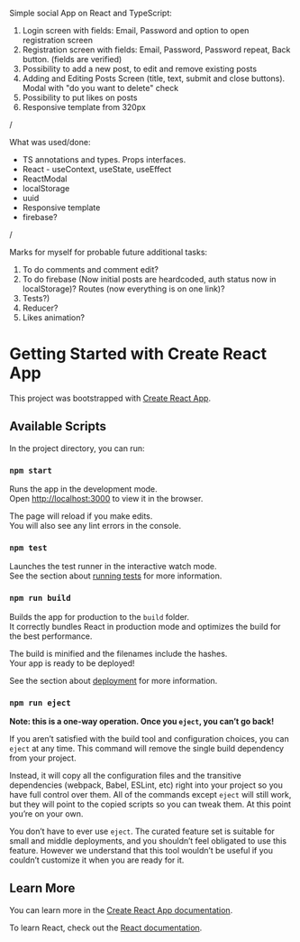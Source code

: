 Simple social App on React and TypeScript:

1. Login screen with fields: Email, Password and option to open registration screen
2. Registration screen with fields: Email, Password, Password repeat, Back button. (fields are verified)
3. Possibility to add a new post, to edit and remove existing posts
4. Adding and Editing Posts Screen (title, text, submit and close buttons). Modal with "do you want to delete" check
5. Possibility to put likes on posts
6. Responsive template from 320px

/

What was used/done:

- TS annotations and types. Props interfaces.
- React - useContext, useState, useEffect
- ReactModal
- localStorage
- uuid
- Responsive template
- firebase?

/

Marks for myself for probable future additional tasks:

1. To do comments and comment edit?
2. To do firebase (Now initial posts are heardcoded, auth status now in localStorage)? Routes (now everything is on one link)?
3. Tests?)
4. Reducer?
5. Likes animation?

# Getting Started with Create React App

This project was bootstrapped with [Create React App](https://github.com/facebook/create-react-app).

## Available Scripts

In the project directory, you can run:

### `npm start`

Runs the app in the development mode.\
Open [http://localhost:3000](http://localhost:3000) to view it in the browser.

The page will reload if you make edits.\
You will also see any lint errors in the console.

### `npm test`

Launches the test runner in the interactive watch mode.\
See the section about [running tests](https://facebook.github.io/create-react-app/docs/running-tests) for more information.

### `npm run build`

Builds the app for production to the `build` folder.\
It correctly bundles React in production mode and optimizes the build for the best performance.

The build is minified and the filenames include the hashes.\
Your app is ready to be deployed!

See the section about [deployment](https://facebook.github.io/create-react-app/docs/deployment) for more information.

### `npm run eject`

**Note: this is a one-way operation. Once you `eject`, you can’t go back!**

If you aren’t satisfied with the build tool and configuration choices, you can `eject` at any time. This command will remove the single build dependency from your project.

Instead, it will copy all the configuration files and the transitive dependencies (webpack, Babel, ESLint, etc) right into your project so you have full control over them. All of the commands except `eject` will still work, but they will point to the copied scripts so you can tweak them. At this point you’re on your own.

You don’t have to ever use `eject`. The curated feature set is suitable for small and middle deployments, and you shouldn’t feel obligated to use this feature. However we understand that this tool wouldn’t be useful if you couldn’t customize it when you are ready for it.

## Learn More

You can learn more in the [Create React App documentation](https://facebook.github.io/create-react-app/docs/getting-started).

To learn React, check out the [React documentation](https://reactjs.org/).
